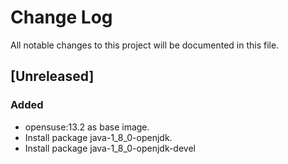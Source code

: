 # Change Log
All notable changes to this project will be documented in this file.

## [Unreleased]
### Added
- opensuse:13.2 as base image.
- Install package java-1_8_0-openjdk.
- Install package java-1_8_0-openjdk-devel
